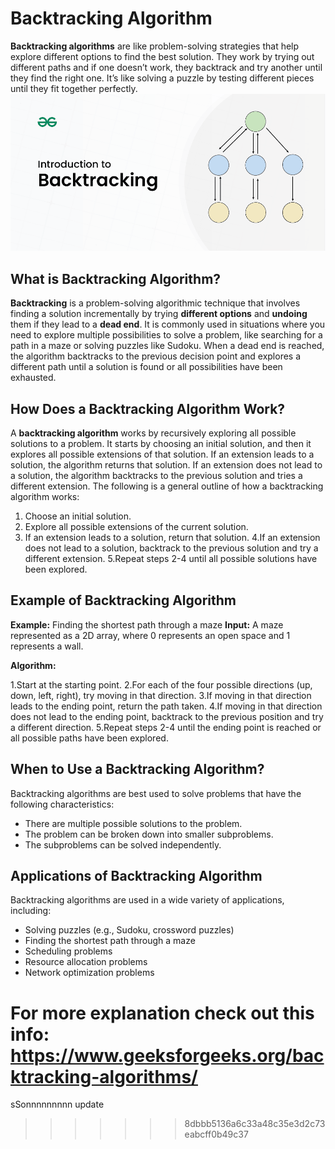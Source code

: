 # Backtracking Algorithm


<strong>Backtracking algorithms</strong> are like problem-solving strategies that help explore different options to find the best solution. 
They work by trying out different paths and if one doesn’t work, they backtrack and try another until they find the right one.
It’s like solving a puzzle by testing different pieces until they fit together perfectly.
    ![My Image](Assets/Backtracking.png)

## What is Backtracking Algorithm?
<strong>Backtracking</strong> is a problem-solving algorithmic technique that involves finding a solution incrementally by trying <strong>different options</strong> and <strong>undoing</strong> them if they lead to a <strong>dead end</strong>.
It is commonly used in situations where you need to explore multiple possibilities to solve a problem, like searching for a path in a maze or solving puzzles like Sudoku.
When a dead end is reached, the algorithm backtracks to the previous decision point and explores a different path until a solution is found or all possibilities have been exhausted.

## How Does a Backtracking Algorithm Work?
A <strong>backtracking algorithm</strong> works by recursively exploring all possible solutions to a problem.
It starts by choosing an initial solution, and then it explores all possible extensions of that solution.
If an extension leads to a solution, the algorithm returns that solution.
If an extension does not lead to a solution, the algorithm backtracks to the previous solution and tries a different extension.
The following is a general outline of how a backtracking algorithm works:

1. Choose an initial solution.
2. Explore all possible extensions of the current solution.
3. If an extension leads to a solution, return that solution.
4.If an extension does not lead to a solution, backtrack to the previous solution and try a different extension.
5.Repeat steps 2-4 until all possible solutions have been explored.

## Example of Backtracking Algorithm
<strong>Example:</strong> Finding the shortest path through a maze
<strong>Input:</strong> A maze represented as a 2D array, where 0 represents an open space and 1 represents a wall.

<strong>Algorithm:</strong>

1.Start at the starting point.
2.For each of the four possible directions (up, down, left, right), try moving in that direction.
3.If moving in that direction leads to the ending point, return the path taken.
4.If moving in that direction does not lead to the ending point, backtrack to the previous position and try a different direction.
5.Repeat steps 2-4 until the ending point is reached or all possible paths have been explored.

## When to Use a Backtracking Algorithm?
Backtracking algorithms are best used to solve problems that have the following characteristics:

- There are multiple possible solutions to the problem.
- The problem can be broken down into smaller subproblems.
- The subproblems can be solved independently.

## Applications of Backtracking Algorithm
Backtracking algorithms are used in a wide variety of applications, including:

- Solving puzzles (e.g., Sudoku, crossword puzzles)
- Finding the shortest path through a maze
- Scheduling problems
- Resource allocation problems
- Network optimization problems


For more explanation check out this info:
https://www.geeksforgeeks.org/backtracking-algorithms/
=======
sSonnnnnnnnn update
>>>>>>> 8dbbb5136a6c33a48c35e3d2c73eabcff0b49c37
